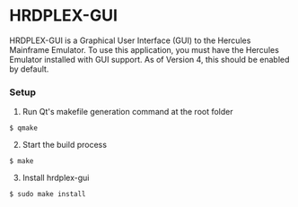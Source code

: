 # HRDPLEX-GUI
HRDPLEX-GUI is a Graphical User Interface (GUI) to the Hercules Mainframe Emulator. To use this application, you must have the Hercules Emulator installed with GUI support. As of Version 4, this should be enabled by default.


### Setup
1. Run Qt's makefile generation command at the root folder
```
$ qmake
```
2. Start the build process
```
$ make
```
3. Install hrdplex-gui
```
$ sudo make install
```
